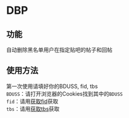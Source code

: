 # DBP
## 功能
自动删除黑名单用户在指定贴吧的帖子和回帖
## 使用方法
第一次使用请填好你的BDUSS, fid, tbs  
`BDUSS`：请打开浏览器的Cookies找到其中的`BDUSS`  
`fid`：请用[获取fid](http://tieba.baidu.com/f/commit/share/fnameShareApi?ie=utf-8&fname=吧名)获取  
`tbs`：请用[获取tbs](http://tieba.baidu.com/dc/common/tbs)获取
